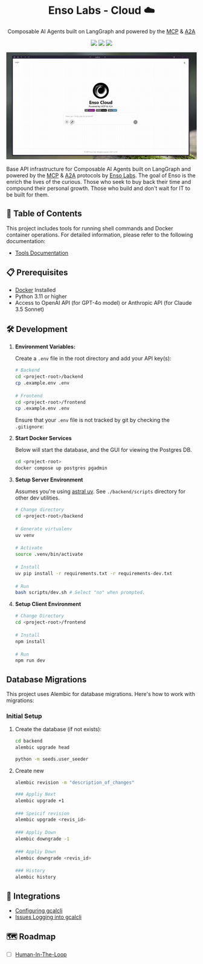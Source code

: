 <div align="center">

# Enso Labs - Cloud ☁️ 

Composable AI Agents built on LangGraph and powered by the [MCP](https://github.com/modelcontextprotocol) & [A2A](https://github.com/google/A2A)

<a href="https://discord.com/invite/QRfjg4YNzU"><img src="https://img.shields.io/badge/Join-Discord-purple"></a>
<a href="https://demo.enso.sh/api"><img src="https://img.shields.io/badge/View-API Docs-blue"></a>
<a href="https://enso.sh/socials"><img src="https://img.shields.io/badge/Follow-Social-black"></a>

<img src="./docs/assets//landing-page-light.gif">

</div>

Base API infrastructure for Composable AI Agents built on LangGraph and powered by the [MCP](https://github.com/modelcontextprotocol) & [A2A](https://github.com/google/A2A) protocols by [Enso Labs](https://enso.sh). The goal of Enso is the enrich the lives of the curious. Those who seek to buy back their time and compound their personal growth. Those who build and don't wait for IT to be built for them.

## 📖 Table of Contents

This project includes tools for running shell commands and Docker container operations. For detailed information, please refer to the following documentation:

- [Tools Documentation](./docs/tools/tools.md)

## 📋 Prerequisites

- [Docker](https://docs.docker.com/engine/install/ubuntu/) Installed 
- Python 3.11 or higher
- Access to OpenAI API (for GPT-4o model) or Anthropic API (for Claude 3.5 Sonnet)

## 🛠️ Development

1. **Environment Variables:**

	Create a `.env` file in the root directory and add your API key(s):

	```bash
	# Backend
	cd <project-root>/backend
	cp .example.env .env

	# Frontend
	cd <project-root>/frontend
	cp .example.env .env
	```

	Ensure that your `.env` file is not tracked by git by checking the `.gitignore`:

2. **Start Docker Services**

	Below will start the database, and the GUI for viewing the Postgres DB.

	```bash
	cd <project-root>
	docker compose up postgres pgadmin
	```

3. **Setup Server Environment**

	Assumes you're using [astral uv](https://github.com/astral-sh/uv?tab=readme-ov-file#installation). See `./backend/scripts` directory for other dev utilities.

	```bash
	# Change directory
	cd <project-root>/backend

	# Generate virtualenv
	uv venv

	# Activate
	source .venv/bin/activate

	# Install
	uv pip install -r requirements.txt -r requirements-dev.txt

	# Run
	bash scripts/dev.sh # Select "no" when prompted.
	```

4. **Setup Client Environment**

	```bash
	# Change Directory
	cd <project-root>/frontend

	# Install
	npm install

	# Run
	npm run dev
	```

## Database Migrations

This project uses Alembic for database migrations. Here's how to work with migrations:

### Initial Setup

1. Create the database (if not exists):

	```bash
	cd backend
	alembic upgrade head
	```

	```bash
	python -m seeds.user_seeder
	```

2. Create new

	```bash
	alembic revision -m "description_of_changes"
	```

	```bash
	### Appliy Next
	alembic upgrade +1

	### Speicif revision
	alembic upgrade <revis_id>

	### Appliy Down
	alembic downgrade -1

	### Appliy Down
	alembic downgrade <revis_id>

	### History
	alembic history
	```

## 🤝 Integrations

- [Configuring gcalcli](https://github.com/insanum/gcalcli/blob/HEAD/docs/api-auth.md)
- [Issues Logging into gcalcli](https://github.com/insanum/gcalcli/issues/808)

## 🗺️ Roadmap

- [ ] [Human-In-The-Loop](https://langchain-ai.github.io/langgraph/how-tos/create-react-agent-hitl/#usage)